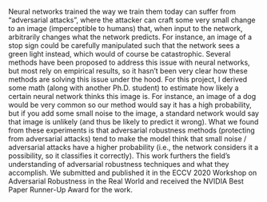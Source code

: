 Neural networks trained the way we train them today can suffer from “adversarial attacks”, where the attacker can craft some very small change to an image (imperceptible to humans) that, when input to the network, arbitrarily changes what the network predicts. For instance, an image of a stop sign could be carefully manipulated such that the network sees a green light instead, which would of course be catastrophic. Several methods have been proposed to address this issue with neural networks, but most rely on empirical results, so it hasn’t been very clear how these methods are solving this issue under the hood. For this project, I derived some math (along with another Ph.D. student) to estimate how likely a certain neural network thinks this image is. For instance, an image of a dog would be very common so our method would say it has a high probability, but if you add some small noise to the image, a standard network would say that image is unlikely (and thus be likely to predict it wrong). What we found from these experiments is that adversarial robustness methods (protecting from adversarial attacks) tend to make the model think that small noise / adversarial attacks have a higher probability (i.e., the network considers it a possibility, so it classifies it correctly). This work furthers the field’s understanding of adversarial robustness techniques and what they accomplish. We submitted and published it in the ECCV 2020 Workshop on Adversarial Robustness in the Real World and received the NVIDIA Best Paper Runner-Up Award for the work.
